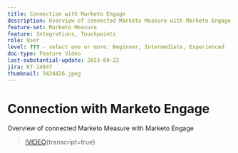```yaml
---
title: Connection with Marketo Engage
description: Overview of connected Marketo Measure with Marketo Engage
feature-set: Marketo Measure
feature: Integrations, Touchpoints
role: User
level: ??? - select one or more: Beginner, Intermediate, Experienced
doc-type: Feature Video
last-substantial-update: 2023-09-22
jira: KT-14047
thumbnail: 3424426.jpeg
---
```


# Connection with Marketo Engage

Overview of connected Marketo Measure with Marketo Engage

>[!VIDEO](https://video.tv.adobe.com/v/3424426/?learn=on){transcript=true}

